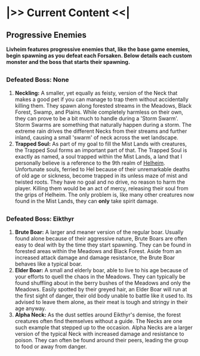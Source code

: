 # |>> Current Content <<|
## Progressive Enemies
**Livheim features progressive enemies that, like the base game enemies, begin spawning as you defeat each Forsaken. Below details each custom monster and the boss that starts their spawning.**
##
### Defeated Boss: None
1. **Neckling:** A smaller, yet equally as feisty, version of the Neck that makes a good pet if you can manage to trap them without accidentally killing them. They spawn along forested streams in the Meadows, Black Forest, Swamp, and Plains. While completely harmless on their own, they can prove to be a bit much to handle during a 'Storm Swarm'. Storm Swarms are something that naturally happen during a storm. The extreme rain drives the different Necks from their streams and further inland, causing a small 'swarm' of neck across the wet landscape.
2. **Trapped Soul:** As part of my goal to fill the Mist Lands with creatures, the Trapped Soul forms an important part of that. The Trapped Soul is exactly as named, a soul trapped within the Mist Lands, a land that I personally believe is a reference to the 9th realm of [Helheim](https://en.wikipedia.org/wiki/Hel_(location)). Unfortunate souls, ferried to Hel because of their unremarkable deaths of old age or sickness, become trapped in its unless maze of mist and twisted roots. They have no goal and no drive, no reason to harm the player. Killing them would be an act of mercy, releasing their soul from the grips of Helheim. The only problem is, like many other creatures now found in the Mist Lands, they can **only** take spirit damage.
##
### Defeated Boss: Eikthyr
1. **Brute Boar:** A larger and meaner version of the regular boar. Usually found alone because of their aggressive nature, Brute Boars are often easy to deal with by the time they start spawning. They can be found in forested areas within the Meadows and Black Forest. Aside from an increased attack damage and damage resistance, the Brute Boar behaves like a typical boar.
2. **Elder Boar:** A small and elderly boar, able to live to his age because of your efforts to quell the chaos in the Meadows. They can typically be found shuffling about in the berry bushes of the Meadows and only the Meadows. Easily spotted by their greyed hair, an Elder Boar will run at the first sight of danger, their old body unable to battle like it used to. Its advised to leave them alone, as their meat is tough and stringy in their age anyway.
3. **Alpha Neck:** As the dust settles around Eikthyr's demise, the forest creatures often find themselves without a guide. The Necks are one such example that stepped up to the occasion. Alpha Necks are a larger version of the typical Neck with increased damage and resistance to poison. They can often be found around their peers, leading the group to food or away from danger.
